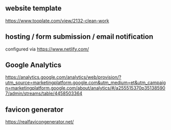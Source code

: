 ## website template
https://www.tooplate.com/view/2132-clean-work

## hosting / form submission / email notification
configured via https://www.netlify.com/

## Google Analytics
https://analytics.google.com/analytics/web/provision/?utm_source=marketingplatform.google.com&utm_medium=et&utm_campaign=marketingplatform.google.com/about/analytics/#/a255515370p351385907/admin/streams/table/4458503364

## favicon generator
https://realfavicongenerator.net/
